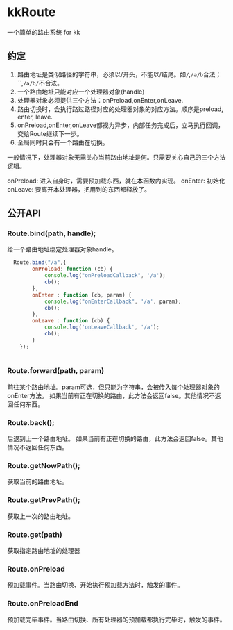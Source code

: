 # kkRoute
一个简单的路由系统 for kk

## 约定
1. 路由地址是类似路径的字符串，必须以/开头，不能以/结尾。如`/`,`/a/b`合法；``,`/a/b/`不合法。
2. 一个路由地址只能对应一个处理器对象(handle)
3. 处理器对象必须提供三个方法：onPreload,onEnter,onLeave.
4. 路由切换时，会执行路过路径对应的处理器对象的对应方法。顺序是preload, enter, leave.
5. onPreload,onEnter,onLeave都视为异步，内部任务完成后，立马执行回调，交给Route继续下一步。
6. 全局同时只会有一个路由在切换。

一般情况下，处理器对象无需关心当前路由地址是何。只需要关心自己的三个方法逻辑。

onPreload: 进入自身时，需要预加载东西，就在本函数内实现。
onEnter: 初始化
onLeave: 要离开本处理器，把用到的东西都释放了。

## 公开API

### Route.bind(path, handle);
给一个路由地址绑定处理器对象handle。

````javascript
  Route.bind("/a",{
		onPreload: function (cb) {
			console.log("onPreloadCallback", '/a');
			cb();
		},
		onEnter : function (cb, param) {
			console.log("onEnterCallback", '/a', param);
			cb();
		},
		onLeave : function (cb) {
			console.log('onLeaveCallback', '/a');
			cb();
		}
	});
	
````

### Route.forward(path, param)
前往某个路由地址。param可选，但只能为字符串，会被传入每个处理器对象的onEnter方法。
如果当前有正在切换的路由，此方法会返回false。其他情况不返回任何东西。

### Route.back();
后退到上一个路由地址。
如果当前有正在切换的路由，此方法会返回false。其他情况不返回任何东西。

### Route.getNowPath();
获取当前的路由地址。

### Route.getPrevPath();
获取上一次的路由地址。

### Route.get(path)
获取指定路由地址的处理器

### Route.onPreload
预加载事件。当路由切换、开始执行预加载方法时，触发的事件。

### Route.onPreloadEnd
预加载完毕事件。当路由切换、所有处理器的预加载都执行完毕时，触发的事件。
